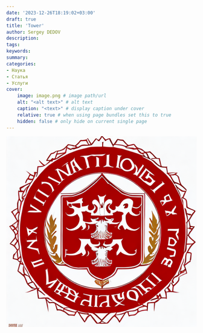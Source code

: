 ```yaml
---
date: '2023-12-26T18:19:02+03:00'
draft: true
title: 'Tower'
author: Sergey DEDOV
description:
tags:
keywords:
summary:
categories:
- Наука
- Статья
- Услуги
cover:
    image: image.png # image path/url
    alt: "<alt text>" # alt text
    caption: "<text>" # display caption under cover
    relative: true # when using page bundles set this to true
    hidden: false # only hide on current single page
---
```


![image](image.png)